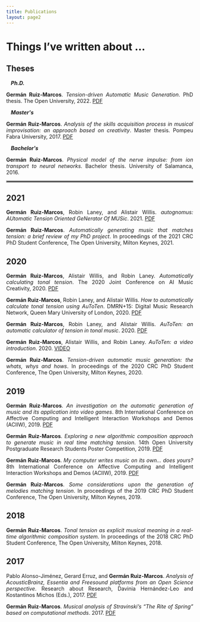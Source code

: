 ```yaml
---
title: Publications 
layout: page2
---
```


<h1>Things I’ve written about …</h1>


<h2>Theses</h2>

<p style="margin-left:2.5%;"> <b><em>Ph.D.</em></b></p>

<p style='text-align: justify;' style="margin-left:5%; margin-right:5%;"> <b>Germán Ruiz-Marcos</b>. <em>Tension-driven Automatic Music Generation</em>. PhD thesis. The Open University, 2022. <a href="https://doi.org/10.21954/ou.ro.000142cf">PDF</a></p>

<p style="margin-left:2.5%;"> <b><em>Master's</em></b></p>

<p style='text-align: justify;' style="margin-left:5%; margin-right:5%;"><b>Germán Ruiz-Marcos</b>. <em>Analysis of the skills acquisition process in musical improvisation: an approach based on creativity</em>. Master thesis. Pompeu Fabra University, 2017. <a href="https://doi.org/10.5281/zenodo.1109736">PDF</a></p>

<p style="margin-left:2.5%;"> <b><em>Bachelor's</em></b></p>

<p style='text-align: justify;' style="margin-left:5%; margin-right:5%;"><b>Germán Ruiz-Marcos</b>. <em>Physical model of the nerve impulse: from ion transport to neural networks</em>. Bachelor thesis. University of Salamanca, 2016.</p>

<hr style="border:2px solid gray">

<h2>2021</h2>

<p style='text-align: justify;' style="margin-left:5%; margin-right:5%;"><b>Germán Ruiz-Marcos</b>, Robin Laney, and Alistair Willis. <em>autognomus: AUtomatic Tension Oriented GeNerator Of MUSic</em>. 2021. <a href="https://doi.org/10.21954/ou.rd.15028599.v2">PDF</a></p>

<p style='text-align: justify;' style="margin-left:5%; margin-right:5%;"><b>Germán Ruiz-Marcos</b>. <em>Automatically generating music that matches tension: a brief review of my PhD project</em>. In proceedings of the 2021 CRC PhD Student Conference, The Open University, Milton Keynes, 2021.</p>



<h2>2020</h2>

<p style='text-align: justify;' style="margin-left:5%; margin-right:5%;"><b>Germán Ruiz-Marcos</b>, Alistair Willis, and Robin Laney. <em>Automatically calculating tonal tension</em>. The 2020 Joint Conference on AI Music Creativity, 2020. <a href="http://oro.open.ac.uk/72732/">PDF</a></p>


<p style='text-align: justify;' style="margin-left:5%; margin-right:5%;"><b>Germán Ruiz-Marcos</b>, Robin Laney, and Alistair Willis. <em>How to automatically calculate tonal tension using AuToTen</em>. DMRN+15: Digital Music Research Network, Queen Mary University of London, 2020. <a href="https://www.qmul.ac.uk/dmrn/dmrn15/">PDF</a></p>


<p style='text-align: justify;' style="margin-left:5%; margin-right:5%;"><b>Germán Ruiz-Marcos</b>, Robin Laney, and Alistair Willis. <em>AuToTen: an automatic calculator of tension in tonal music</em>. 2020. <a href="https://doi.org/10.21954/ou.rd.13026578.v1">PDF</a></p>

<p style='text-align: justify;' style="margin-left:5%; margin-right:5%;"><b>Germán Ruiz-Marcos</b>, Alistair Willis, and Robin Laney. <em>AuToTen: a video introduction</em>. 2020. <a href="https://doi.org/10.21954/ou.rd.13128827.v3">VIDEO</a></p>

<p style='text-align: justify;' style="margin-left:5%; margin-right:5%;"><b>Germán Ruiz-Marcos</b>. <em>Tension-driven automatic music generation: the whats, whys and hows</em>. In proceedings of the 2020 CRC PhD Student Conference, The Open University, Milton Keynes, 2020.</p>



<h2>2019</h2>

<p style='text-align: justify;' style="margin-left:5%; margin-right:5%;"><b>Germán Ruiz-Marcos</b>. <em>An investigation on the automatic generation of music and its application into video games</em>. 8th International Conference on Affective Computing and Intelligent Interaction Workshops and Demos (ACIIW), 2019. <a href="https://ieeexplore.ieee.org/document/8925275">PDF</a></p>

<p style='text-align: justify;' style="margin-left:5%; margin-right:5%;"><b>Germán Ruiz-Marcos</b>. <em>Exploring a new algorithmic composition approach to generate music in real time matching tension</em>. 14th Open University Postgraduate Research Students Poster Competition, 2019. <a href="https://doi.org/10.21954/ou.rd.13026956.v1">PDF</a></p>

<p style='text-align: justify;' style="margin-left:5%; margin-right:5%;"><b>Germán Ruiz-Marcos</b>. <em>My computer writes music on its own... does yours?</em> 8th International Conference on Affective Computing and Intelligent Interaction Workshops and Demos (ACIIW), 2019. <a href="https://doi.org/10.21954/ou.rd.13026956.v1">PDF</a></p>

<p style='text-align: justify;' style="margin-left:5%; margin-right:5%;"><b>Germán Ruiz-Marcos</b>. <em>Some considerations upon the generation of melodies matching tension</em>. In proceedings of the 2019 CRC PhD Student Conference, The Open University, Milton Keynes, 2019.</p>



<h2>2018</h2>

<p style='text-align: justify;' style="margin-left:5%; margin-right:5%;"><b>Germán Ruiz-Marcos</b>. <em>Tonal tension as explicit musical meaning in a real-time algorithmic composition system</em>. In proceedings of the 2018 CRC PhD Student Conference, The Open University, Milton Keynes, 2018.</p>

<h2>2017</h2>

<p style='text-align: justify;' style="margin-left:5%; margin-right:5%;">Pablo Alonso-Jiménez, Gerard Erruz, and <b>Germán Ruiz-Marcos</b>. <em>Analysis of AcousticBrainz, Essentia and Freesound platforms from an Open Science perspective</em>. Research about Research, Davinia Hernández-Leo and Kostantinos Michos (Eds.), 2017. <a href="https://bit.ly/3xVMnGU">PDF</a></p>


<p style='text-align: justify;' style="margin-left:5%; margin-right:5%;"><b>Germán Ruiz-Marcos</b>. <em>Musical analysis of Stravinski’s “The Rite of Spring” based on computational methods</em>. 2017. <a href="https://arxiv.org/pdf/2011.04568.pdf">PDF</a></p>
